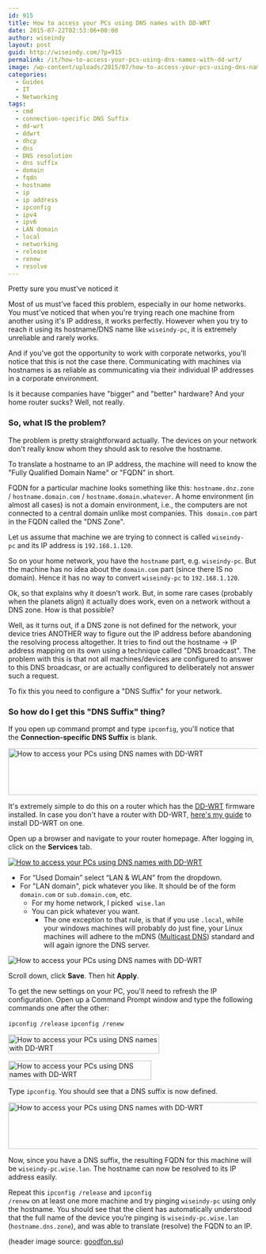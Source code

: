 ```yaml
---
id: 915
title: How to access your PCs using DNS names with DD-WRT
date: 2015-07-22T02:53:06+00:00
author: wiseindy
layout: post
guid: http://wiseindy.com/?p=915
permalink: /it/how-to-access-your-pcs-using-dns-names-with-dd-wrt/
image: /wp-content/uploads/2015/07/how-to-access-your-pcs-using-dns-names-with-dd-wrt.jpg
categories:
  - Guides
  - IT
  - Networking
tags:
  - cmd
  - connection-specific DNS Suffix
  - dd-wrt
  - ddwrt
  - dhcp
  - dns
  - DNS resolution
  - dns suffix
  - domain
  - fqdn
  - hostname
  - ip
  - ip address
  - ipconfig
  - ipv4
  - ipv6
  - LAN domain
  - local
  - networking
  - release
  - renew
  - resolve
---
```

Pretty sure you must've noticed it

Most of us must've faced this problem, especially in our home networks. You must've noticed that when you're trying reach one machine from another using it's IP address, it works perfectly. However when you try to reach it using its hostname/DNS name like <code>wiseindy-pc</code>, it is extremely unreliable and rarely works.

<!--more-->

And if you've got the opportunity to work with corporate networks, you'll notice that this is not the case there. Communicating with machines via hostnames is as reliable as communicating via their individual IP addresses in a corporate environment.

Is it because companies have "bigger" and "better" hardware? And your home router sucks? Well, not really.
<h3>So, what IS the problem?</h3>
The problem is pretty straightforward actually. The devices on your network don't really know whom they should ask to resolve the hostname.

To translate a hostname to an IP address, the machine will need to know the "Fully Qualified Domain Name" or "FQDN" in short.

FQDN for a particular machine looks something like this: <code>hostname.dnz.zone</code> / <code>hostname.domain.com</code> / <code>hostname.domain.whatever</code>. A home environment (in almost all cases) is not a domain environment, i.e., the computers are not connected to a central domain unlike most companies. This  <code>domain.com</code> part in the FQDN called the "DNS Zone".

Let us assume that machine we are trying to connect is called <code>wiseindy-pc</code> and its IP address is <code>192.168.1.120</code>.

So on your home network, you have the <code>hostname</code> part, e.g. <code>wiseindy-pc</code>. But the machine has no idea about the <code>domain.com</code> part (since there IS no domain). Hence it has no way to convert <code>wiseindy-pc</code> to <code>192.168.1.120</code>.

Ok, so that explains why it doesn't work. But, in some rare cases (probably when the planets align) it actually does work, even on a network without a DNS zone. How is that possible?

Well, as it turns out, if a DNS zone is not defined for the network, your device tries ANOTHER way to figure out the IP address before abandoning the resolving process altogether. It tries to find out the hostname -&gt; IP address mapping on its own using a technique called "DNS broadcast". The problem with this is that not all machines/devices are configured to answer to this DNS broadcasr, or are actually configured to deliberately not answer such a request.

To fix this you need to configure a "DNS Suffix" for your network.
<h3>So how do I get this "DNS Suffix" thing?</h3>
If you open up command prompt and type <code>ipconfig</code>, you'll notice that the <strong>Connection-specific DNS Suffix</strong> is blank.

<a target="_blank" href="http://wiseindy.com/wp-content/uploads/2015/07/how-to-access-your-pcs-using-dns-names-with-dd-wrt-03.png"><img class="alignnone size-full wp-image-926" src="http://wiseindy.com/wp-content/uploads/2015/07/how-to-access-your-pcs-using-dns-names-with-dd-wrt-03.png" alt="How to access your PCs using DNS names with DD-WRT" width="540" height="94" /></a>

It's extremely simple to do this on a router which has the <a target="_blank" href="https://en.wikipedia.org/wiki/DD-WRT" target="_blank">DD-WRT</a> firmware installed. In case you don't have a router with DD-WRT, <a target="_blank" href="http://wiseindy.com/it/installing-dd-wrt-on-tp-link-tl-wdr3600-n600/" target="_blank">here's my guide</a> to install DD-WRT on one.

Open up a browser and navigate to your router homepage. After logging in, click on the <strong>Services</strong> tab.

<a target="_blank" href="http://wiseindy.com/wp-content/uploads/2015/07/how-to-access-your-pcs-using-dns-names-with-dd-wrt-001.png"><img class="alignnone size-full wp-image-924" src="http://wiseindy.com/wp-content/uploads/2015/07/how-to-access-your-pcs-using-dns-names-with-dd-wrt-001.png" alt="How to access your PCs using DNS names with DD-WRT" /></a>
<ul>
	<li>For “Used Domain” select “LAN &amp; WLAN” from the dropdown.</li>
	<li>For "LAN domain", pick whatever you like. It should be of the form <code>domain.com</code> or <code>sub.domain.com</code>, etc.
<ul>
	<li>For my home network, I picked  <code>wise.lan</code></li>
	<li>You can pick whatever you want.
<ul>
	<li>The one exception to that rule, is that if you use <code>.local</code>, while your windows machines will probably do just fine, your Linux machines will adhere to the mDNS (<a target="_blank" href="http://tools.ietf.org/html/draft-lynn-dnsext-site-mdns-01" target="_blank">Multicast DNS</a>) standard and will again ignore the DNS server.</li>
</ul>
</li>
</ul>
</li>
</ul>
<img class="alignnone size-full wp-image-925" src="http://wiseindy.com/wp-content/uploads/2015/07/how-to-access-your-pcs-using-dns-names-with-dd-wrt-02.png" alt="How to access your PCs using DNS names with DD-WRT" />

Scroll down, click <strong>Save</strong>. Then hit <strong>Apply</strong>.

To get the new settings on your PC, you'll need to refresh the IP configuration. Open up a Command Prompt window and type the following commands one after the other:

<code>ipconfig /release</code>
<code>ipconfig /renew</code>

<a target="_blank" href="http://wiseindy.com/wp-content/uploads/2015/07/how-to-access-your-pcs-using-dns-names-with-dd-wrt-05.png"><img class="alignnone size-full wp-image-927" src="http://wiseindy.com/wp-content/uploads/2015/07/how-to-access-your-pcs-using-dns-names-with-dd-wrt-05.png" alt="How to access your PCs using DNS names with DD-WRT" width="305" height="39" /></a>

<a target="_blank" href="http://wiseindy.com/wp-content/uploads/2015/07/how-to-access-your-pcs-using-dns-names-with-dd-wrt-06.png"><img class="alignnone size-full wp-image-928" src="http://wiseindy.com/wp-content/uploads/2015/07/how-to-access-your-pcs-using-dns-names-with-dd-wrt-06.png" alt="How to access your PCs using DNS names with DD-WRT" width="289" height="39" /></a>

Type <code>ipconfig</code>. You should see that a DNS suffix is now defined.

<a target="_blank" href="http://wiseindy.com/wp-content/uploads/2015/07/how-to-access-your-pcs-using-dns-names-with-dd-wrt-4.png"><img class="alignnone size-full wp-image-929" src="http://wiseindy.com/wp-content/uploads/2015/07/how-to-access-your-pcs-using-dns-names-with-dd-wrt-4.png" alt="How to access your PCs using DNS names with DD-WRT" width="540" height="94" /></a>

Now, since you have a DNS suffix, the resulting FQDN for this machine will be <code>wiseindy-pc.wise.lan</code>. The hostname can now be resolved to its IP address easily.

Repeat this <code>ipconfig /release</code> and <code>ipconfig /renew</code> on at least one more machine and try pinging <code>wiseindy-pc</code> using only the hostname. You should see that the client has automatically understood that the full name of the device you’re pinging is <code>wiseindy-pc.wise.lan</code> (<code>hostname.dns.zone</code>), and was able to translate (resolve) the FQDN to an IP.

(header image source: <a target="_blank" href="http://www.goodfon.su/wallpaper/dns-d-n-s-oskolki-tuman.html" target="_blank">goodfon.su</a>)
